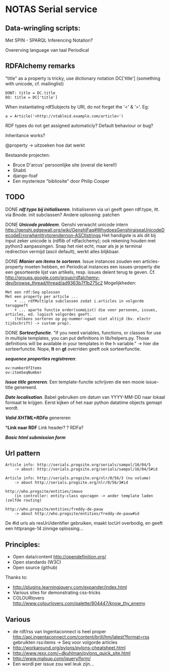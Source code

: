 NOTAS Serial service
====================

Data-wringling scripts:
-----------------------
Met SPIN - SPARQL Inferencing Notation?

Overerving language van taal Periodical


RDFAlchemy remarks
------------------

"title" as a property is tricky, use dictionary notation DC['title'] (something with unicode, cf. mailinglist)

    DONT: title = DC.title
    DO: title = DC['title']

When instantiating rdfSubjects by URI, do not forget the '<' & '>'. Eg:
    
    a = Article('<http://stableid.example.com/article>')

RDF types do not get assigned automaticly? Default behaviour or bug?

Inheritance works?

@property -> uitzoeken hoe dat werkt

Bestaande projecten:

* Bruce D'arcus' persoonlijke site (overal die kerel!)
* Shabti
* django-foaf
* Een mysterieze "bibliosite" door Philip Cooper

TODO
------

DONE ***rdf:type bij initialiseren***. Initialiseren via uri geeft geen rdf:type, itt. via Bnode. init subclassen? Andere oplossing: patchen

DONE ***Unicode probleem***. Genshi verwacht unicode intern http://genshi.edgewall.org/wiki/GenshiFaq#WhydoesGenshiraiseaUnicodeDecodeErrorwhenItrytorendernon-ASCIIstrings Het handigste is als dit bij input zeker unicode is (rdflib of rdfaclchemy); ook rekening houden met python3 aanpassingen. Snap het niet echt, maar als je je terminal redirection vermijd (ascii default), werkt alles blijkbaar.

DONE ***Manier om items te sorteren***. Issue instances zouden een articles-property moeten hebben, en Periodical instances een issues-property die een gesorteerde lijst van artikels, resp. issues deient terug te geven. Cf. http://groups.google.com/group/rdfalchemy-dev/browse_thread/thread/ad9363b7f1b275c2 Mogelijkheden:

    Met een rdf:Seq oplossen
    Met een property per article ...
        + ... rdfMultiple subclassen zodat i.articles in volgorde teruggeeft
        + ... aparte functie order(someList) die voor personen, issues, articles, ed. logisch volgordes geeft.
        (telkens sorteren op pg-nummer->gaat niet altijd (bv. electr tijdschrift) -> custom prop).

DONE ***Sorteerfunctie***. "If you need variables, functions, or classes for use in multiple templates, you can put definitions in lib/helpers.py. Those definitions will be available in your templates in the h variable." -> hier die sorteerfunctie. Nope, __lt__ en __gt__ overriden geeft ook sorteerfunctie.

***sequence properties registreren***:

    ov:numberOfItems
    ov:itemSeqNumber


***Issue title genreren***. Een template-functie schrijven die een mooie issue-title genereerd.

***Date localisation***. Babel gebruiken om datum van YYYY-MM-DD naar lokaal formaat te krijgen. Eerst kijken of het naar python datatime objects gemapt wordt.

***Valid XHTML+RDFa*** genereren

***Link naar RDF** Link header? <head>? RDFa?

***Basic html submission form*** 

Url pattern
-----------

    Article info: http://serials.progsite.org/serials/sampol/16/04/5
        -> about: http://serials.progsite.org/serials/sampol/16/04/5#id

    Article info: http://serials.progsite.org/nlr/0/56/3 (nu volume)
        -> about http://serials.progsite.org/nlr/0/56/3#id

    http://who.progsite/entities/imavo
        (in controller: entity-class opvragen -> ander template laden (zelfde routing)

    http://who.progsite/entities/freddy-de-pauw
        -> about http://who.progsite/entities/freddy-de-pauw#id
        
De #id urls als resUri/identifier gebruiken, maakt locUrl overbodig, en geeft een httprange-14 zinnige oplossing...

Principles:
----------

* Open data/content http://opendefinition.org/
* Open standards (W3C)
* Open source (github)

Thanks to:

* http://plugins.learningjquery.com/expander/index.html
* Various sites for demonstrating css-tricks
* COLOURlovers http://www.colourlovers.com/palette/804447/know_thy_enemy

Various
-------

* de rdf/rss van Ingentaconnect is heel proper http://api.ingentaconnect.com/content/brill/hm/latest?format=rss gebruikten rss:items -> Seq voor volgorde articles
* http://workaround.org/pylons/pylons-cheatsheet.html
* http://www.rexx.com/~dkuhlman/pylons_quick_site.html
* http://www.malsup.com/jquery/form/
* Een wordl per issue zou wel leuk zijn...
